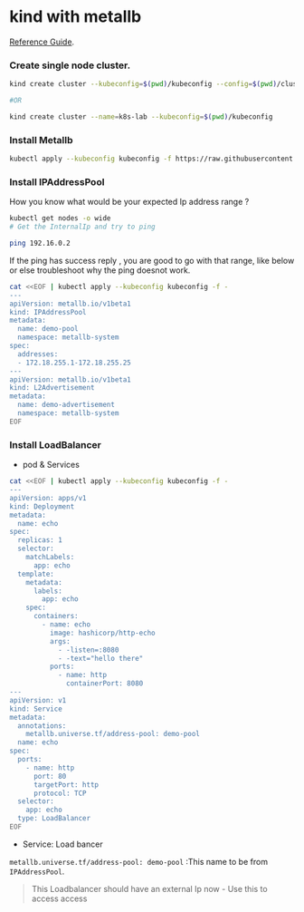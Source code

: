 # kind with metallb

[Reference Guide](https://medium.com/@tylerauerbeck/metallb-and-kind-loads-balanced-locally-1992d60111d8).

### Create single node cluster.

```sh
kind create cluster --kubeconfig=$(pwd)/kubeconfig --config=$(pwd)/cluster.yml

#OR

kind create cluster --name=k8s-lab --kubeconfig=$(pwd)/kubeconfig 
```

### Install Metallb

```sh
kubectl apply --kubeconfig kubeconfig -f https://raw.githubusercontent.com/metallb/metallb/v0.15.2/config/manifests/metallb-native.yaml  
```

### Install IPAddressPool

How you know what would be your expected Ip address range ?

```sh
kubectl get nodes -o wide
# Get the InternalIp and try to ping

ping 192.16.0.2
```
If the ping has success reply , you are good to go with that range, like below or else troubleshoot why the ping doesnot work.

```sh
cat <<EOF | kubectl apply --kubeconfig kubeconfig -f -
---
apiVersion: metallb.io/v1beta1
kind: IPAddressPool
metadata:
  name: demo-pool
  namespace: metallb-system
spec:
  addresses:
  - 172.18.255.1-172.18.255.25
---
apiVersion: metallb.io/v1beta1
kind: L2Advertisement
metadata:
  name: demo-advertisement
  namespace: metallb-system
EOF

```

### Install LoadBalancer

- pod & Services

```sh
cat <<EOF | kubectl apply --kubeconfig kubeconfig -f -
---
apiVersion: apps/v1
kind: Deployment
metadata:
  name: echo
spec:
  replicas: 1
  selector:
    matchLabels:
      app: echo
  template:
    metadata:
      labels:
        app: echo
    spec:
      containers:
        - name: echo
          image: hashicorp/http-echo
          args:
            - -listen=:8080
            - -text="hello there"
          ports:
            - name: http
              containerPort: 8080
---
apiVersion: v1
kind: Service
metadata:
  annotations:
    metallb.universe.tf/address-pool: demo-pool 
  name: echo
spec:
  ports:
    - name: http
      port: 80
      targetPort: http
      protocol: TCP
  selector:
    app: echo
  type: LoadBalancer
EOF

```
- Service: Load bancer

`metallb.universe.tf/address-pool: demo-pool` :This name to be from `IPAddressPool`.

> This Loadbalancer should have an external Ip now - Use this to access access